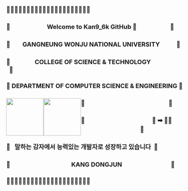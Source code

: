 ### 🧩🧩🧩🧩🧩🧩🧩🧩🧩🧩🧩🧩🧩🧩🧩🧩🧩🧩🧩🧩🧩
### 🧩　　　　　　Welcome to Kan9_6k GitHub 👋                                                  &nbsp;🧩

### 🧩　　GANGNEUNG WONJU NATIONAL UNIVERSITY &nbsp;&nbsp;&nbsp; 🧩  <br>
### 🧩　　　　COLLEGE OF SCIENCE & TECHNOLOGY 　　　&nbsp;&nbsp;🧩    <br>
### 🧩 DEPARTMENT OF COMPUTER SCIENCE & ENGINEERING 🧩<br>


### 🧩　　　　　　　<img style="width: 100px; float: left;" src="https://img.shields.io/badge/React Native-61DAFB?style=flat-square&logo=React&logoColor=white"/>　　　<img style="width: 100px; float: left;" src="https://img.shields.io/badge/TypeScript-3178C6?style=flat-square&logo=TypeScript&logoColor=white"/>　　　&nbsp;&nbsp;&nbsp;🧩

### 🧩　　　　　　　　　　　🥔 ➡ 👨‍💻 　　　　　　　　　&nbsp;&nbsp;&nbsp;🧩<br>
### 🧩&nbsp;&nbsp;&nbsp;말하는 감자에서 능력있는 개발자로 성장하고 있습니다&nbsp;&nbsp;🧩
### 🧩　　　　　　　　　　KANG DONGJUN　　　　　　　　🧩
### 🧩🧩🧩🧩🧩🧩🧩🧩🧩🧩🧩🧩🧩🧩🧩🧩🧩🧩🧩🧩🧩
<!--
**doteka/doteka** is a ✨ _special_ ✨ repository because its `README.md` (this file) appears on your GitHub profile.

Here are some ideas to get you started:

- 🔭 I’m currently working on ...
- 🌱 I’m currently learning ...
- 👯 I’m looking to collaborate on ...
- 🤔 I’m looking for help with ...
- 💬 Ask me about ...
- 📫 How to reach me: ...
- 😄 Pronouns: ...
- ⚡ Fun fact: ...
-->
